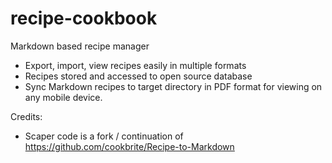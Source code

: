 # recipe-cookbook
Markdown based recipe manager

* Export, import, view recipes easily in multiple formats
* Recipes stored and accessed to open source database
* Sync Markdown recipes to target directory in PDF format for viewing on any mobile device.

Credits:
* Scaper code is a  fork / continuation of https://github.com/cookbrite/Recipe-to-Markdown